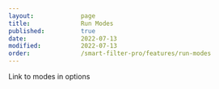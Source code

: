 ```yaml
---
layout:             page
title:              Run Modes
published:          true
date:               2022-07-13
modified:           2022-07-13
order:              /smart-filter-pro/features/run-modes
---
```


<todo>Link to modes in options</todo>